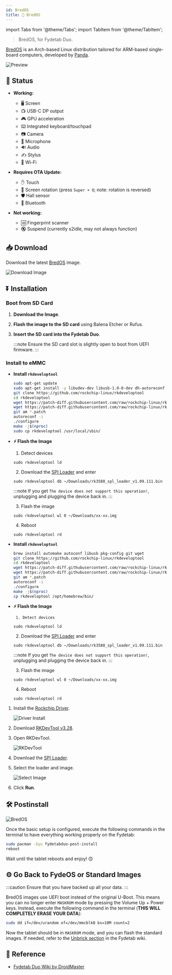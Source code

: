 ```yaml
---
id: BredOS
title: 🍞 BredOS
---
```


import Tabs from '@theme/Tabs';
import TabItem from '@theme/TabItem';

> BredOS, for Fydetab Duo.

[BredOS](https://bredos.org/) is an Arch-based Linux distribution tailored for ARM-based single-board computers, developed by [Panda](https://github.com/Rippanda12).

![Preview](/img/BredOS_preview.jpg)

## 🔄 Status

- **Working:**
  - 🖥️ Screen
  - 📺 USB-C DP output
  - 🎮 GPU acceleration
  - ⌨️ Integrated keyboard/touchpad
  - 📷 Camera
  - 🎤 Microphone
  - 🔊 Audio
  - ✍️ Stylus
  - 📶 Wi-Fi

- **Requires OTA Update:**
  - ✋ Touch
  - 🔄 Screen rotation (press `Super + O`; note: rotation is reversed)
  - 🛡️ Hall sensor
  - 📶 Bluetooth

- **Not working:**
  - 🆔 Fingerprint scanner
  - 🔇 Suspend (currently s2idle, may not always function)

## 📥 Download

Download the latest [BredOS](https://repo.bredos.org/) image.

![Download Image](https://github.com/LinuxDroidMaster/Fydetab-Duo-DroidMaster-wiki/blob/main/Images/Linux/BredOS/download_image_from_repo.png?raw=true)

## ⏬ Installation

### Boot from SD Card

1. **Download the Image**.
2. **Flash the image to the SD card** using Balena Etcher or Rufus.
3. **Insert the SD card into the Fydetab Duo**.

   :::note
   Ensure the SD card slot is slightly open to boot from UEFI firmware.
   :::

### Install to eMMC


<Tabs>
  <TabItem value="linux" label="🐧 Linux (Debian/Ubuntu)">

- **Install `rkdeveloptool`**

  ```bash
  sudo apt-get update
  sudo apt-get install -y libudev-dev libusb-1.0-0-dev dh-autoreconf pkg-config libusb-1.0 build-essential git wget
  git clone https://github.com/rockchip-linux/rkdeveloptool
  cd rkdeveloptool
  wget https://patch-diff.githubusercontent.com/raw/rockchip-linux/rkdeveloptool/pull/73.patch
  wget https://patch-diff.githubusercontent.com/raw/rockchip-linux/rkdeveloptool/pull/85.patch
  git am *.patch
  autoreconf -i
  ./configure
  make -j$(nproc)
  sudo cp rkdeveloptool /usr/local/sbin/
  ```
-  **⚡ Flash the Image**

    1. Detect devices
      
    ```
    sudo rkdeveloptool ld
    ```

    2. Download the [SPI Loader](/rk3588_spl_loader_v1.09.111.bin) and enter
    ```
    sudo rkdeveloptool db ~/Downloads/rk3588_spl_loader_v1.09.111.bin
    ```
    :::note
    If you get `The device does not support this operation!`, unplugging and plugging the device back in.
    :::

    3. Flash the image

    ```
    sudo rkdeveloptool wl 0 ~/Downloads/xx-xx.img
    ```

    4. Reboot
    ```
    sudo rkdeveloptool rd
    ```

  </TabItem>
  
  <TabItem value="macos" label="🍏 macOS">

- **Install `rkdeveloptool`**
  ```bash
  brew install automake autoconf libusb pkg-config git wget
  git clone https://github.com/rockchip-linux/rkdeveloptool
  cd rkdeveloptool
  wget https://patch-diff.githubusercontent.com/raw/rockchip-linux/rkdeveloptool/pull/73.patch
  wget https://patch-diff.githubusercontent.com/raw/rockchip-linux/rkdeveloptool/pull/85.patch
  git am *.patch
  autoreconf -i
  ./configure
  make -j$(nproc)
  cp rkdeveloptool /opt/homebrew/bin/
  ```
-  **⚡ Flash the Image**

        1. Detect devices
      
    ```
    sudo rkdeveloptool ld
    ```

    2. Download the [SPI Loader](/rk3588_spl_loader_v1.09.111.bin) and enter
    ```
    sudo rkdeveloptool db ~/Downloads/rk3588_spl_loader_v1.09.111.bin
    ```
    :::note
    If you get `The device does not support this operation!`, unplugging and plugging the device back in.
    :::

    3. Flash the image

    ```
    sudo rkdeveloptool wl 0 ~/Downloads/xx-xx.img
    ```

    4. Reboot
    ```
    sudo rkdeveloptool rd
    ```

  </TabItem>

  <TabItem value="windows" label="🖥️ Windows">

1. Install the [Rockchip Driver](https://dl.khadas.com/products/edge2/tool/driver-assitant_v5.13.zip).

   ![Driver Install](/img/drvinstall.png)

2. Download [RKDevTool v3.28](https://dl.khadas.com/products/edge2/tool/rkdevtool_release_v3.28.zip).

3. Open RKDevTool.

   ![RKDevTool](/img/rkdevtool.png)

4. Download the [SPI Loader](/rk3588_spl_loader_v1.09.111.bin).

5. Select the loader and image.

   ![Select Image](https://github.com/LinuxDroidMaster/Fydetab-Duo-DroidMaster-wiki/raw/main/Images/Linux/BredOS/flashing_tool_config.png)

6. Click **Run**.

  </TabItem>
</Tabs>



## 🛠️ Postinstall

![BredOS](https://github.com/LinuxDroidMaster/Fydetab-Duo-DroidMaster-wiki/raw/main/Images/Linux/BredOS/bredOS_installer.jpg)

Once the basic setup is configured, execute the following commands in the terminal to have everything working properly on the Fydetab:

```bash
sudo pacman -Syu fydetabduo-post-install
reboot
```

Wait until the tablet reboots and enjoy! 😊

## ⚙️ Go Back to FydeOS or Standard Images

:::caution
Ensure that you have backed up all your data.
:::

BredOS images use UEFI boot instead of the original U-Boot. This means you can no longer enter `MASKROM` mode by pressing the Volume Up + Power keys. Instead, execute the following command in the terminal (**THIS WILL COMPLETELY ERASE YOUR DATA**):

```bash
sudo dd if=/dev/urandom of=/dev/mmcblk0 bs=10M count=2
```

Now the tablet should be in `MASKROM` mode, and you can flash the standard images. If needed, refer to the [Unbrick section](https://wiki.fydetabduo.com//unbrick_the_fydetab_duo) in the Fydetab wiki.

## 🔗 Reference

- [Fydetab Duo Wiki by DroidMaster](https://github.com/LinuxDroidMaster/Fydetab-Duo-DroidMaster-wiki/blob/main/Documentation/Linux_distros/bredos.md)

